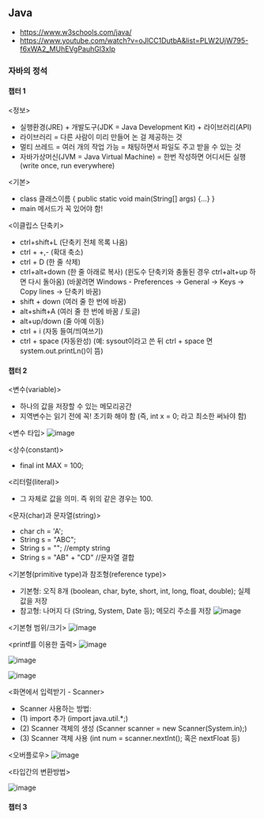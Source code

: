 ## Java
- https://www.w3schools.com/java/
- https://www.youtube.com/watch?v=oJlCC1DutbA&list=PLW2UjW795-f6xWA2_MUhEVgPauhGl3xIp

### 자바의 정석

#### 챕터 1

<정보>
- 실행환경(JRE) + 개발도구(JDK = Java Development Kit) + 라이브러리(API) 
- 라이브러리 = 다른 사람이 미리 만들어 논 걸 제공하는 것
- 멀티 쓰레드 = 여러 개의 작업 가능 = 채팅하면서 파일도 주고 받을 수 있는 것
- 자바가상머신(JVM = Java Virtual Machine) = 한번 작성하면 어디서든 실행 (write once, run everywhere)

<기본>
- class 클래스이름 { public static void main(String[] args) {...} }
- main 메서드가 꼭 있어야 함!

<이클립스 단축키>
- ctrl+shift+L (단축키 전체 목록 나옴)
- ctrl + +,- (확대 축소)
- ctrl + D (한 줄 삭제)
- ctrl+alt+down (한 줄 아래로 복사) (윈도수 단축키와 충돌된 경우 ctrl+alt+up 하면 다시 돌아옴) (바꿀려면 Windows - Preferences -> General -> Keys -> Copy lines -> 단축키 바꿈)
- shift + down (여러 줄 한 번에 바꿈)
- alt+shift+A (여러 줄 한 번에 바꿈 / 토글)
- alt+up/down (줄 아예 이동)
- ctrl + i (자동 들여/띄여쓰기)
- ctrl + space (자동완성) (예: sysout이라고 쓴 뒤 ctrl + space 면 system.out.printLn()이 뜸)

#### 챕터 2

<변수(variable)>
- 하나의 값을 저장할 수 있는 메모리공간 
- 지역변수는 읽기 전에 꼭! 초기화 해야 함 (즉, int x = 0; 라고 최소한 써놔야 함)

<변수 타입>
![image](https://user-images.githubusercontent.com/68700599/115926033-be767680-a447-11eb-8975-0b696c3fa6af.png)

<상수(constant)>
- final int MAX = 100;

<리터럴(literal)>
- 그 자체로 값을 의미. 즉 위의 같은 경우는 100. 

<문자(char)과 문자열(string)>
- char ch = 'A';
- String s = "ABC";
- String s = ""; //empty string
- String s = "AB" + "CD" //문자열 결합

<기본형(primitive type)과 참조형(reference type)>
- 기본형: 오직 8개 (boolean, char, byte, short, int, long, float, double); 실제 값을 저장
- 참고형: 나머지 다 (String, System, Date 등); 메모리 주소를 저장
![image](https://user-images.githubusercontent.com/68700599/115926738-f336fd80-a448-11eb-8963-01c5109e250b.png)

<기본형 범위/크기>
![image](https://user-images.githubusercontent.com/68700599/115926894-31ccb800-a449-11eb-8d2c-08398defbda9.png)

<printf를 이용한 출력>
![image](https://user-images.githubusercontent.com/68700599/115927152-97b93f80-a449-11eb-99b2-8c57befa7f41.png)

![image](https://user-images.githubusercontent.com/68700599/115927358-e535ac80-a449-11eb-8810-036ad1faf2c8.png)

![image](https://user-images.githubusercontent.com/68700599/115927476-1ada9580-a44a-11eb-8844-993bfa5eb6f0.png)

<화면에서 입력받기 - Scanner>
- Scanner 사용하는 방법:
- (1) import 추가 (import java.util.*;)
- (2) Scanner 객체의 생성 (Scanner scanner = new Scanner(System.in);)
- (3) Scanner 객체 사용 (int num = scanner.nextInt(); 혹은 nextFloat 등)

<오버플로우>
![image](https://user-images.githubusercontent.com/68700599/115927853-bb30ba00-a44a-11eb-9cad-b777ffbf323c.png)

<타입간의 변환방법>

![image](https://user-images.githubusercontent.com/68700599/115929129-de5c6900-a44c-11eb-9a11-42089325d18e.png)

#### 챕터 3

